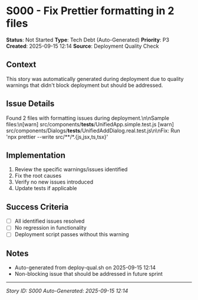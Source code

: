 # S000 - Fix Prettier formatting in 2 files

**Status**: Not Started
**Type**: Tech Debt (Auto-Generated)
**Priority**: P3
**Created**: 2025-09-15 12:14
**Source**: Deployment Quality Check

## Context
This story was automatically generated during deployment due to quality warnings that didn't block deployment but should be addressed.

## Issue Details
Found 2 files with formatting issues during deployment.\n\nSample files:\n[warn] src/components/__tests__/UnifiedApp.simple.test.js
[warn] src/components/Dialogs/__tests__/UnifiedAddDialog.real.test.js\n\nFix: Run 'npx prettier --write src/**/*.{js,jsx,ts,tsx}'

## Implementation
1. Review the specific warnings/issues identified
2. Fix the root causes
3. Verify no new issues introduced
4. Update tests if applicable

## Success Criteria
- [ ] All identified issues resolved
- [ ] No regression in functionality
- [ ] Deployment script passes without this warning

## Notes
- Auto-generated from deploy-qual.sh on 2025-09-15 12:14
- Non-blocking issue that should be addressed in future sprint

---
*Story ID: S000*
*Auto-Generated: 2025-09-15 12:14*
